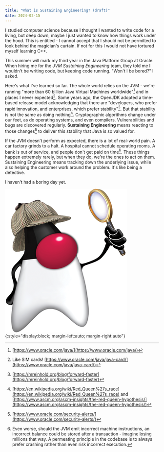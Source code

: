 ```yaml
---
title: "What is Sustaining Engineering? (draft)"
date: 2024-02-15
---
```



I studied computer science because I thought I wanted to write code for a living, but deep down, maybe I just wanted to know how things work under the hood. This is entitled - I cannot accept that I should not be permitted to look behind the magician's curtain. If not for this I would not have tortured myself learning C++.

This summer will mark my third year in the Java Platform Group at Oracle. When hiring me for the _JVM Sustaining Engineering_ team, they told me I wouldn't be writing code, but keeping code running. "Won't I be bored?" I asked. 

Here's what I've learned so far. The whole world relies on the JVM - we're running "more than 60 billion Java Virtual Machines worldwide"[^1] and in places I never expected[^2]. Some years ago, the OpenJDK adopted a time-based release model acknowledging that there are "developers, who prefer rapid innovation, and enterprises, which prefer stability"[^3]. But that stability is not the same as doing nothing[^4]. Cryptographic algorithms change under our feet, as do operating systems, and even compilers. Vulnerabilities and bugs are discovered regularly. **Sustaining Engineering** means reacting to those changes[^5] to deliver this stability that Java is so valued for. 

If the JVM doesn't perform as expected, there is a lot of real-world pain. A car factory grinds to a halt. A hospital cannot schedule operating rooms. A bank is out of service, and people don't get paid on time[^6]. These things happen extremely rarely, but when they do, we're the ones to act on them. Sustaining Engineering means tracking down the underlying issue, while also helping the customer work around the problem. It's like being a detective.

I haven't had a boring day yet.

![Sherlock Holmes Duke representing Sustaining](/assets/images/sherlock-duke-min.png){:style="display:block; margin-left:auto; margin-right:auto"}

[^1]: [https://www.oracle.com/java/](https://www.oracle.com/java/)
[^2]: Like SIM cards! [https://www.oracle.com/java/java-card/](https://www.oracle.com/java/java-card/)
[^3]: [https://mreinhold.org/blog/forward-faster](https://mreinhold.org/blog/forward-faster)
[^4]: [https://en.wikipedia.org/wiki/Red_Queen%27s_race](https://en.wikipedia.org/wiki/Red_Queen%27s_race) and [https://www.ascm.org/ascm-insights/the-red-queen-hypothesis/](https://www.ascm.org/ascm-insights/the-red-queen-hypothesis/)
[^5]: [https://www.oracle.com/security-alerts/](https://www.oracle.com/security-alerts/)
[^6]: Even worse, should the JVM emit incorrect machine instructions, an incorrect balance could be stored after a transaction - imagine losing millions that way. A permeating principle in the codebase is to always prefer crashing rather than even risk incorrect execution. 
